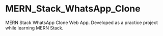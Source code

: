 # MERN_Stack_WhatsApp_Clone
MERN Stack WhatsApp Clone Web App. Developed as a practice project while learning MERN Stack.
